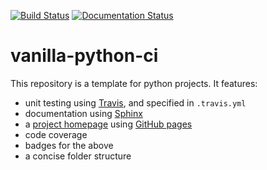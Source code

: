 [![Build Status](https://travis-ci.com/ManuelMBaumann/test-ci.svg?branch=master)](https://travis-ci.com/ManuelMBaumann/test-ci)
[![Documentation Status](https://readthedocs.org/projects/vanilla-python-ci/badge/?version=latest)](https://vanilla-python-ci.readthedocs.io/en/latest/?badge=latest)

vanilla-python-ci
=================

This repository is a template for python projects. It features:

* unit testing using [Travis](https://travis-ci.com/), and specified in `.travis.yml`
* documentation using [Sphinx](https://docs.readthedocs.io/en/stable/intro/getting-started-with-sphinx.html)
* a [project homepage]() using [GitHub pages](https://pages.github.com/)
* code coverage
* badges for the above
* a concise folder structure

